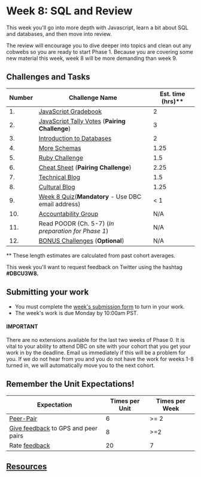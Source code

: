 # Week 8: SQL and Review

<!-- Week 8 will be released by 10:00am PST on Monday. -->

This week you'll go into more depth with Javascript, learn a bit about SQL and databases, and then move into review.

The review will encourage you to dive deeper into topics and clean out any cobwebs so you are ready to start Phase 1. Because you are covering some new material this week, week 8 will be more demanding than week 9.

## Challenges and Tasks

Number | Challenge Name | Est. time (hrs)**
-------|----------------|----------
1. | [JavaScript Gradebook](js-gradebook) | 2
2. | [JavaScript Tally Votes](js-tally-votes) (**Pairing Challenge**) | 3
3. | [Introduction to Databases](intro-to-databases) | 2
4. | [More Schemas](more-schemas) | 1.25
5. | [Ruby Challenge](ruby.md) | 1.5
6. | [Cheat Sheet](cheat-sheet.md) (**Pairing Challenge**) | 2.25
7. | [Technical Blog](technical-blog.md) | 1.5
8. | [Cultural Blog](cultural-blog.md) | 1.25
9. | [Week 8 Quiz](https://www.classmarker.com/online-test/start/?quiz=rqq555675e3b682f)(**Mandatory** - Use DBC email address) | < 1
10. | [Accountability Group](accountability-group.md) | N/A
11. | Read POODR (Ch. 5-7) (*In preparation for Phase 1*) | N/A
12. | [BONUS Challenges](BONUS-challenges) (**Optional**) | N/A

** These length estimates are calculated from past cohort averages.

This week you'll want to request feedback on Twitter using the hashtag **#DBCU3W8.**

## Submitting your work
- You must complete the [week's submission form](http://apply.devbootcamp.com) to turn in your work.
- The week's work is due Monday by 10:00am PST.

#### IMPORTANT
There are no extensions available for the last two weeks of Phase 0. It is vital to your ability to attend DBC on site with your cohort that you get your work in by the deadline. Email us immediately if this will be a problem for you. If we do not hear from you and you do not have the work for weeks 1-8 turned in, we will automatically move you to the next cohort.

## Remember the Unit Expectations!

Expectation | Times per Unit | Times per Week
------------|----------|---------
[Peer-Pair](https://github.com/Devbootcamp/phase-0-handbook/blob/master/peer-pairing-sessions.md) | 6 | >= 2
[Give feedback](https://socrates.devbootcamp.com/feedback/new) to GPS and peer pairs | 8 | >=2
Rate [feedback](https://socrates.devbootcamp.com/feedback) | 20 | 7

## [Resources](https://github.com/Devbootcamp/phase-0-handbook/blob/master/resources.md)
